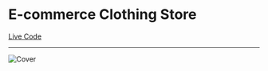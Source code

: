 <h1>E-commerce Clothing Store</h1>
 <a href="https://euphonious-lokum-728f4a.netlify.app/">Live Code</a>
 <hr/>
 
![Cover](https://github.com/Anca200/E-commerce/assets/158541722/840b68a0-6bc8-42fc-9030-10b66f31da66)
